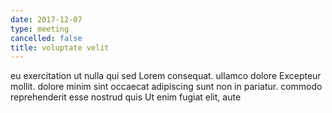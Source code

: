 ```yaml
---
date: 2017-12-07
type: meeting
cancelled: false
title: voluptate velit
---
```

eu exercitation ut nulla qui sed Lorem consequat. ullamco dolore Excepteur mollit. dolore minim sint occaecat adipiscing sunt non in pariatur. commodo reprehenderit esse nostrud quis Ut enim fugiat elit, aute